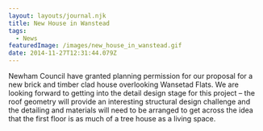 ```yaml
---
layout: layouts/journal.njk
title: New House in Wanstead
tags:
  - News
featuredImage: /images/new_house_in_wanstead.gif
date: 2014-11-27T12:31:44.079Z
---
```

Newham Council have granted planning permission for our proposal for a new brick and timber clad house overlooking Wansetad Flats. We are looking forward to getting into the detail design stage for this project – the roof geometry will provide an interesting structural design challenge and the detailing and materials will need to be arranged to get across the idea that the first floor is as much of a tree house as a living space.